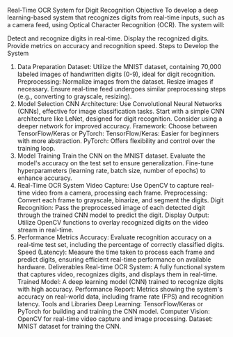 Real-Time OCR System for Digit Recognition
Objective
To develop a deep learning-based system that recognizes digits from real-time inputs, such as a camera feed, using Optical Character Recognition (OCR). The system will:

Detect and recognize digits in real-time.
Display the recognized digits.
Provide metrics on accuracy and recognition speed.
Steps to Develop the System
1. Data Preparation
Dataset: Utilize the MNIST dataset, containing 70,000 labeled images of handwritten digits (0-9), ideal for digit recognition.
Preprocessing:
Normalize images from the dataset.
Resize images if necessary.
Ensure real-time feed undergoes similar preprocessing steps (e.g., converting to grayscale, resizing).
2. Model Selection
CNN Architecture:
Use Convolutional Neural Networks (CNNs), effective for image classification tasks.
Start with a simple CNN architecture like LeNet, designed for digit recognition. Consider using a deeper network for improved accuracy.
Framework:
Choose between TensorFlow/Keras or PyTorch:
TensorFlow/Keras: Easier for beginners with more abstraction.
PyTorch: Offers flexibility and control over the training loop.
3. Model Training
Train the CNN on the MNIST dataset.
Evaluate the model's accuracy on the test set to ensure generalization.
Fine-tune hyperparameters (learning rate, batch size, number of epochs) to enhance accuracy.
4. Real-Time OCR System
Video Capture: Use OpenCV to capture real-time video from a camera, processing each frame.
Preprocessing: Convert each frame to grayscale, binarize, and segment the digits.
Digit Recognition: Pass the preprocessed image of each detected digit through the trained CNN model to predict the digit.
Display Output: Utilize OpenCV functions to overlay recognized digits on the video stream in real-time.
5. Performance Metrics
Accuracy: Evaluate recognition accuracy on a real-time test set, including the percentage of correctly classified digits.
Speed (Latency): Measure the time taken to process each frame and predict digits, ensuring efficient real-time performance on available hardware.
Deliverables
Real-time OCR System:
A fully functional system that captures video, recognizes digits, and displays them in real-time.
Trained Model:
A deep learning model (CNN) trained to recognize digits with high accuracy.
Performance Report:
Metrics showing the system's accuracy on real-world data, including frame rate (FPS) and recognition latency.
Tools and Libraries
Deep Learning:
TensorFlow/Keras or PyTorch for building and training the CNN model.
Computer Vision:
OpenCV for real-time video capture and image processing.
Dataset:
MNIST dataset for training the CNN.
